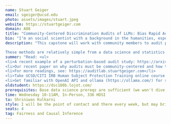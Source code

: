 ```yaml
---
name: Stuart Geiger
email: sgeiger@ucsd.edu
photo: assets/images/stuart.jpeg
website: https://stuartgeiger.com
domain: A08
title: "Community-Centered Discrimination Audits of LLMs: Bias Rapid Action Teams"
bio: "I’m an social scientist with a background in the humanities, especially history and philosophy of science and technology, but I have enough expertise in computer science and data science to make trouble. I believe that data science systems should be fair, transparent, and accountable to the public, but that most are currently not. A lot of my research is in community-centered content moderation NLP systems for user-generated content, especially Wikipedia, where I formerly worked on their ML models and systems."
description: "This capstone will work with community members to audit pretrained Large Language Models for discrimination and bias, using perturbation-based and controlled-experimental methods. These systematically vary a template prompt along a potential type of discrimination, then observe differences in outputs. For example, if you ask ChatGPT (or TritonGPT) to act as a college admissions reviewer, does an application's score change if it references the Mens vs Womens basketball team? Or being on the lacrosse versus basketball team? Or being from different hometowns? 

These methods are relatively simple from a data science and statistics perspective. The hard part is knowing what kinds of discrimination are of most concern to the people who will be impacted by model outputs, then creating real-world template prompts that test for those concerns. This capstone will be centered around **talking and listening to real people** about their concerns with LLMs in real-world contexts, then using our data science expertise in a more consulting-style mode. If a team chooses university admissions, they might work with students, high school councilors, professors, and/or admissions staff. All students must take and pass the 3-hour UCSD/CITI IRB Human Subject Protection Training online course (Social and Behavioral Basic) by week 3 of Fall."
summer: "Read: <ul>
<li>A recent example of a perturbation-based audit study: https://arxiv.org/pdf/2402.14875</li>
<li>Our recent paper on why audits must be community-centered and how this kind of auditing relates to democratic governance: https://escholarship.org/content/qt6r820956/qt6r820956.pdf</li>
<li>For more readings, see: https://auditlab.stuartgeiger.com</li>
<li>Take UCSD/CITI IRB Human Subject Protection Training online course (Social and Behavioral Basic), must complete by week 3 of Fall, but good to do it earlier. Register at citiprogram.org and see this video for how to register: https://www.youtube.com/watch?v=hOAgfK93QXg</li>
<li>Get familiar with OpenAI API and ollama (https://ollama.com/) for self-hosted open-source LLMs (which uses OpenAI API schema)</li></ul><br>"
oldstudent: https://dsc180b.lojot.com/
prerequisites: Base data science prereqs are sufficient (we won't dive deep into foundations of LLMs or causal inference). We will be talking and listening to people (especially strangers) and serving as their ad-hoc consultants. Skills in consulting, volunteering, tabling for student orgs, etc. are not required, but will be useful -- and you will build those skills if you do not have them.
time: Wednesday 10-11AM, In-Person, 336 HDSI
ta: Shriniwas Kulkarni
style: I will be the point of contact and there every week, but may bring in collaborators and my grad student advisees. I intentionally do not run a "lab", but I do have a "constellation of collaboration." Students can choose their own particular context in which LLMs are deployed and which kinds of community members / impacted people they want to consult.
seats: 4
tag: Fairness and Causal Inference
---
```

